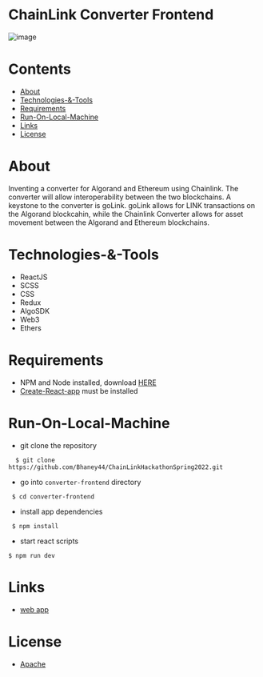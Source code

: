 # ChainLink Converter Frontend

![image](https://i.postimg.cc/C5646St8/c.png)

Contents
=================
<!--ts-->
* [About](#About)
* [Technologies-&-Tools](#Technologies-&-Tools)
* [Requirements](#Requirements)
* [Run-On-Local-Machine](#Run-On-Local-Machine)
* [Links](#Links)
* [License](#License)
<!--te-->

About
============

 Inventing a converter for Algorand and Ethereum using Chainlink. The converter will allow interoperability between the two blockchains. A keystone to the converter is goLink. goLink allows for LINK transactions on the Algorand blockcahin, while the Chainlink Converter allows for asset movement between the Algorand and Ethereum blockchains.

Technologies-&-Tools
============

- ReactJS
- SCSS
- CSS
- Redux
- AlgoSDK
- Web3
- Ethers

Requirements
============

* NPM and Node installed, download [HERE](https://phoenixnap.com/kb/install-node-js-npm-on-windows)
* [Create-React-app](https://reactjs.org/docs/create-a-new-react-app.html) must be installed

Run-On-Local-Machine
============

* git clone the repository

```
  $ git clone https://github.com/Bhaney44/ChainLinkHackathonSpring2022.git
```
* go into `converter-frontend` directory

```
 $ cd converter-frontend
```
* install app dependencies
```
 $ npm install
```

* start react scripts

```
$ npm run dev

```


Links
============
- [web app](https://chainlink-converter.netlify.app/)

License
============
- [Apache](https://github.com/Bhaney44/ChainLinkHackathonSpring2022/blob/main/LICENSE)

